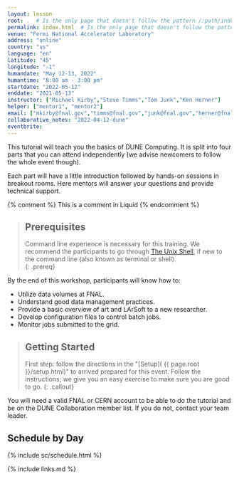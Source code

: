 ```yaml
---
layout: lesson
root: .  # Is the only page that doesn't follow the pattern /:path/index.html
permalink: index.html  # Is the only page that doesn't follow the pattern /:path/index.html
venue: "Fermi National Accelerator Laboratory"
address: "online"
country: "us"
language: "en"
latitude: "45"
longitude: "-1"
humandate: "May 12-13, 2022"
humantime: "8:00 am - 3:00 pm"
startdate: "2022-05-12"
enddate: "2021-05-13"
instructor: ["Michael Kirby","Steve Timms","Tom Junk","Ken Herner"]
helper: ["mentor1", "mentor2"]
email: ["mkirby@fnal.gov","timms@fnal.gov","junk@fnal.gov","herner@fnal.gov"]
collaborative_notes: "2022-04-12-dune"
eventbrite:
---
```


This tutorial will teach you the basics of DUNE Computing. It is split into four parts that you can attend independently (we advise newcomers to follow the whole event though).

Each part will have a little introduction followed by hands-on sessions in breakout rooms. Here mentors will answer your questions and provide technical support.

<!-- this is an html comment -->

{% comment %} This is a comment in Liquid {% endcomment %}

> ## Prerequisites
>
> Command line experience is necessary for this training. We recommend the
> participants to go through
> [The Unix Shell](https://swcarpentry.github.io/shell-novice/), if new to the
> command line (also known as terminal or shell).  
{: .prereq}

By the end of this workshop, participants will know how to:

* Utilize data volumes at FNAL.
* Understand good data management practices.
* Provide a basic overview of art and LArSoft to a new researcher.
* Develop configuration files to control batch jobs.
* Monitor jobs submitted to the grid.

> ## Getting Started
>
> First step: follow the directions in the "[Setup](
> {{ page.root }}/setup.html)" to arrived prepared for this event. Follow the instructions; we give you an easy exercise 
> to make sure you are good to go.
{: .callout}

You will need a valid FNAL or CERN account to be able to do the tutorial and be on the DUNE Collaboration member list. If you do not, contact your team leader.


<h2 id="schedule">Schedule by Day</h2>


{% include sc/schedule.html %}

<!--<center><img  alt="" src="fig/Schedule_computing_training_202105.png"/></center>-->

<!-- An [asynchronous session]({{site.baseurl}}/asynchronous/) is designed as later day acivities for the first two days of the workshop.-->

{% include links.md %}
